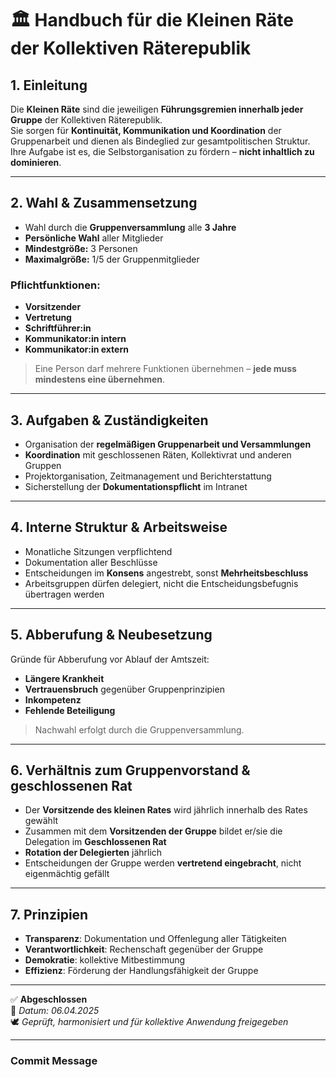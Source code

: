 # 🏛️ Handbuch für die Kleinen Räte der Kollektiven Räterepublik
<!--
Autor: Fabio Weidner
Version: 1.0
Sektion: Politik & Verwaltung
Veröffentlichung: April 2025
-->

## 1. Einleitung

Die **Kleinen Räte** sind die jeweiligen **Führungsgremien innerhalb jeder Gruppe** der Kollektiven Räterepublik.  
Sie sorgen für **Kontinuität, Kommunikation und Koordination** der Gruppenarbeit und dienen als Bindeglied zur gesamtpolitischen Struktur.  
Ihre Aufgabe ist es, die Selbstorganisation zu fördern – **nicht inhaltlich zu dominieren**.

---

## 2. Wahl & Zusammensetzung

- Wahl durch die **Gruppenversammlung** alle **3 Jahre**
- **Persönliche Wahl** aller Mitglieder
- **Mindestgröße:** 3 Personen
- **Maximalgröße:** 1/5 der Gruppenmitglieder

### Pflichtfunktionen:
- **Vorsitzender**
- **Vertretung**
- **Schriftführer:in**
- **Kommunikator:in intern**
- **Kommunikator:in extern**

> Eine Person darf mehrere Funktionen übernehmen – **jede muss mindestens eine übernehmen**.

---

## 3. Aufgaben & Zuständigkeiten

- Organisation der **regelmäßigen Gruppenarbeit und Versammlungen**
- **Koordination** mit geschlossenen Räten, Kollektivrat und anderen Gruppen
- Projektorganisation, Zeitmanagement und Berichterstattung
- Sicherstellung der **Dokumentationspflicht** im Intranet

---

## 4. Interne Struktur & Arbeitsweise

- Monatliche Sitzungen verpflichtend
- Dokumentation aller Beschlüsse
- Entscheidungen im **Konsens** angestrebt, sonst **Mehrheitsbeschluss**
- Arbeitsgruppen dürfen delegiert, nicht die Entscheidungsbefugnis übertragen werden

---

## 5. Abberufung & Neubesetzung

Gründe für Abberufung vor Ablauf der Amtszeit:
- **Längere Krankheit**
- **Vertrauensbruch** gegenüber Gruppenprinzipien
- **Inkompetenz**
- **Fehlende Beteiligung**

> Nachwahl erfolgt durch die Gruppenversammlung.

---

## 6. Verhältnis zum Gruppenvorstand & geschlossenen Rat

- Der **Vorsitzende des kleinen Rates** wird jährlich innerhalb des Rates gewählt
- Zusammen mit dem **Vorsitzenden der Gruppe** bildet er/sie die Delegation im **Geschlossenen Rat**
- **Rotation der Delegierten** jährlich
- Entscheidungen der Gruppe werden **vertretend eingebracht**, nicht eigenmächtig gefällt

---

## 7. Prinzipien

- **Transparenz**: Dokumentation und Offenlegung aller Tätigkeiten
- **Verantwortlichkeit**: Rechenschaft gegenüber der Gruppe
- **Demokratie**: kollektive Mitbestimmung
- **Effizienz**: Förderung der Handlungsfähigkeit der Gruppe

---

✅ **Abgeschlossen**  
📅 *Datum: 06.04.2025*  
🕊️ *Geprüft, harmonisiert und für kollektive Anwendung freigegeben*

---

### Commit Message
